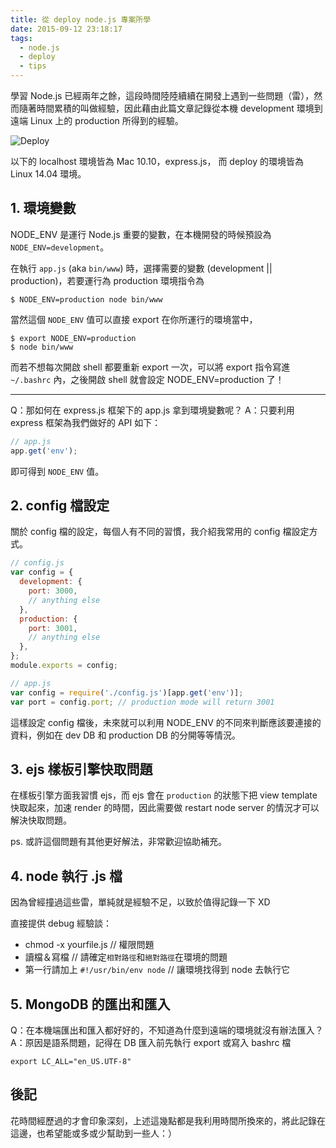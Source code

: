 ```yaml
---
title: 從 deploy node.js 專案所學
date: 2015-09-12 23:18:17
tags:
  - node.js
  - deploy
  - tips
---
```


學習 Node.js 已經兩年之餘，這段時間陸陸續續在開發上遇到一些問題（雷），然而隨著時間累積的叫做經驗，因此藉由此篇文章記錄從本機 development 環境到遠端 Linux 上的 production 所得到的經驗。

![Deploy](https://i.imgur.com/RbLFq84.jpg)

<!-- more -->

以下的 localhost 環境皆為 Mac 10.10，express.js，
而 deploy 的環境皆為 Linux 14.04 環境。

## 1. 環境變數

NODE_ENV 是運行 Node.js 重要的變數，在本機開發的時候預設為 `NODE_ENV=development`。

在執行 `app.js` (aka `bin/www`) 時，選擇需要的變數 (development || production)，若要運行為 production 環境指令為

```
$ NODE_ENV=production node bin/www
```

當然這個 `NODE_ENV` 值可以直接 export 在你所運行的環境當中，

```
$ export NODE_ENV=production
$ node bin/www
```

而若不想每次開啟 shell 都要重新 export 一次，可以將 export 指令寫進 `~/.bashrc` 內，之後開啟 shell 就會設定 NODE_ENV=production 了！

---

Q：那如何在 express.js 框架下的 app.js 拿到環境變數呢？
A：只要利用 express 框架為我們做好的 API 如下：

```javascript
// app.js
app.get('env');
```

即可得到 `NODE_ENV` 值。

## 2. config 檔設定

關於 config 檔的設定，每個人有不同的習慣，我介紹我常用的 config 檔設定方式。

```javascript
// config.js
var config = {
  development: {
    port: 3000,
    // anything else
  },
  production: {
    port: 3001,
    // anything else
  },
};
module.exports = config;
```

```javascript
// app.js
var config = require('./config.js')[app.get('env')];
var port = config.port; // production mode will return 3001
```

這樣設定 config 檔後，未來就可以利用 NODE_ENV 的不同來判斷應該要連接的資料，例如在 dev DB 和 production DB 的分開等等情況。

## 3. ejs 樣板引擎快取問題

在樣板引擎方面我習慣 ejs，而 ejs 會在 `production` 的狀態下把 view template 快取起來，加速 render 的時間，因此需要做 restart node server 的情況才可以解決快取問題。

ps. 或許這個問題有其他更好解法，非常歡迎協助補充。

## 4. node 執行 .js 檔

因為曾經撞過這些雷，單純就是經驗不足，以致於值得記錄一下 XD

直接提供 debug 經驗談：

- chmod -x yourfile.js // 權限問題
- 讀檔＆寫檔 // 請確定`相對路徑`和`絕對路徑`在環境的問題
- 第一行請加上 `#!/usr/bin/env node` // 讓環境找得到 node 去執行它

## 5. MongoDB 的匯出和匯入

Q：在本機端匯出和匯入都好好的，不知道為什麼到遠端的環境就沒有辦法匯入？
A：原因是語系問題，記得在 DB 匯入前先執行 export 或寫入 bashrc 檔

```shell
export LC_ALL="en_US.UTF-8"
```

## 後記

花時間經歷過的才會印象深刻，上述這幾點都是我利用時間所換來的，將此記錄在這邊，也希望能或多或少幫助到一些人：）
